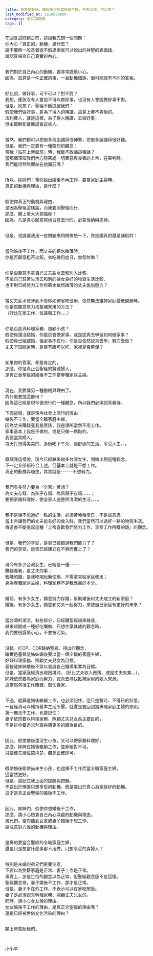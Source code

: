 ```yaml
---
title: 身為基督徒，婚後我只想當家庭主婦，不再工作，可以嗎？
last_modified_at: 1618066800
category: 信仰與婚姻
tags: []
---
```


<p>在回答這問題之前，請讓我先問一個問題：<br/>
你內心『真正的』動機，是什麼？<br/>
請不要照一般基督徒不假思索就可以說出的神聖的表面話，<br/>
請認真檢查自己真實的內心。</p>
<p><br/>
我們對於自己內心的動機，要非常謹慎小心。<br/>
因為，就算是一件正確的事，一旦動機錯誤，很可能就有不同的答案。</p>
<p><br/>
好比說，做好事，可不可以？對不對？<br/>
我想，應該沒有人會說不可以做好事，也沒有人會說做好事不對。<br/>
但是，別忘了，聖經不斷提醒我們：<br/>
假使我們做好事，是為了得人的稱讚，這是上帝不喜悅的。<br/>
法利賽人，就是這樣，為了得人稱讚，去做好事，<br/>
但主耶穌卻嚴厲譴責這些人。</p>
<p><br/>
當然，我們都可以把很多理由講得很神聖，把很多話講得很好聽。<br/>
但是，我們一定要有一種強烈的觀念：<br/>
當我『站在上帝面前』時，我敢不敢講這種話？<br/>
當那個深知我們內心隱密處一切罪惡與良善的上帝，在審判時，<br/>
我們能坦然無懼站在祂面前嗎？</p>
<p><br/>
所以，姊妹們！當你說出婚後不再工作，要當家庭主婦時，<br/>
真正的動機與理由，是什麼？</p>
<p><br/>
假使你真正的動機與理由，<br/>
是因為聖經這樣說，而我要照聖經而行，<br/>
那麼，願上帝大大祝福你！<br/>
因為，凡是真心願意照祂旨意去行的，必蒙悅納與恩待。</p>
<p><br/>
但是，也請讓我用一些問題來稍微檢驗一下，你是講真的還是講假的：</p>
<p><br/>
當你婚後不工作，而丈夫的薪水微薄時，<br/>
你是否願意粗茶淡飯，省吃儉用度日，無怨無悔？</p>
<p><br/>
你是否願意不拿自己丈夫薪水去和別人比較、<br/>
不拿自己貧苦生活去和別的婦女良好的物質生活比較、<br/>
也不對已經努力工作但薪水依然微薄的丈夫施加壓力？</p>
<p><br/>
當丈夫薪水微薄到不管你如何省吃儉用，依然無法維持家庭最低開銷時，<br/>
你是否願意努力找幫補家用的方法？<br/>
（好比在家工作、找兼職工作、、、）</p>
<p><br/>
你是否認真料理家務、照顧小孩？<br/>
假使你還沒結婚，你是否會做家事，或是認真去學習如何做家事？<br/>
假使你已經結婚，但家事不在行，你是否依然認真去學、努力去做？<br/>
丈夫下班回家時，是否有飯可以吃、家裡是否整潔？</p>
<p><br/>
如果你的答案，都是肯定的，<br/>
那麼，你是真正合聖經的賢德婦人，<br/>
是真正合聖經的婚後不工作當專職家庭主婦。</p>
<p><br/>
現在，我要講另一種動機與理由了。<br/>
為什麼要提這部份？<br/>
因為這已經是現今很流行的一種觀念，所以我們必須認真看待。</p>
<p>下面這個，就是現今社會上流行的理由：<br/>
婚後不工作，要當全職家庭主婦，<br/>
因為丈夫賺錢養我是應該，我是理所當然不用工作。<br/>
家事基本上我是不做的，或是只做一點點的。<br/>
我要當貴婦人，<br/>
每天打扮得美美的、逛街喝下午茶、過舒適的生活、享受人生、、。</p>
<p><br/>
原諒我這樣說，現今已經越來越多台灣女生，開始出現這種觀念。<br/>
不一定全部都符合上述，但基本上就是不想工作。<br/>
真正的動機與理由，其實就是------不想努力。</p>
<p><br/>
我們有多努力要為『全家』著想？<br/>
為丈夫存錢、為孩子存錢、為買房子存錢、、、、；<br/>
要把家務料理好，使全家人過整齊清潔的生活、、、。</p>
<p><br/>
我不是說不能過好一點的生活，必須苦哈哈度日，不是這意思。<br/>
當上帝讓我們的丈夫能有好的收入時，我們當然可以過好一點的物質生活。<br/>
傳道書不斷提起這種『上帝喜歡我們努力工作，享受工作所賺的錢』的觀念。</p>
<p><br/>
但是，我們的享受，是否已經超過我們能力了？<br/>
我們的享受，是否已經建立在不勞而獲上了？</p>
<p><br/>
現今有多少台灣女生，已經是一種-----<br/>
賺錢養我，是丈夫的事；<br/>
我賺的錢，是我吃喝玩樂使用，不需拿來給家庭使用；<br/>
身為專職家庭主婦，料理家務不是我應盡的本分。</p>
<p><br/>
婚前，有多少女生，願意努力存錢，幫助婚後和丈夫成立的新家庭？<br/>
婚後，有多少女生，願意和丈夫一起努力，來使自己家庭有更好的未來？</p>
<p><br/>
當台灣的潮流，有些部分，已經離聖經越來越遠，<br/>
越來越變成一種好吃懶做、只想坐享其成的觀念時，<br/>
我們要很謹慎小心，不要被污染。</p>
<p><br/>
沒錯，ICCP、COR歸納聖經，得出的觀念，<br/>
確實是基督徒姊妹婚後要以當一個全職的家庭主婦，<br/>
好好料理家務、照顧丈夫兒女為目標。<br/>
基督徒姊妹婚後不該以發展自己職場事業為目標。<br/>
但是，當家庭經濟出現困境時，（好比丈夫收入微薄、或是丈夫失業、、），<br/>
姊妹依然要為家庭而努力，認真去尋找貼補家用的收入來源。<br/>
這當然包括工作賺錢，幫忙養家。</p>
<p><br/>
不過，就算是婚後繼續工作，也必須記住，這只是暫時、不得已的狀態。<br/>
一旦經濟可以維持基本生活所需，就還是要回到當專職家庭主婦的原則。<br/>
萬一無法不工作，也要記住：<br/>
妻子依然要以料理家務、照顧丈夫兒女為主要目的，<br/>
不是拼命要追求升級與賺更多的錢為目的。</p>
<p><br/>
因此，假使婚後還沒生小孩，又可以把家務料理好，<br/>
那麼，姊妹在婚後繼續工作，並非絕對不可。<br/>
只要優先順位搞清楚，觀念正確即可。</p>
<p><br/>
假使婚後即使尚未生小孩，也選擇不工作而當全職家庭主婦，<br/>
這當然更好。<br/>
但是，請記住我上面的提醒與問題。<br/>
不要出於懶惰只想享受的動機，而是要出於真心為家庭好的動機。<br/>
這才是真正合聖經的婚後不工作。</p>
<p><br/>
因此，姊妹們，假使你想婚後不工作，<br/>
那麼，請小心檢查自己內心深處的動機與理由。<br/>
弟兄們，當你聽到女友或妻子婚後不想工作，<br/>
請注意對方說的動機與理由。</p>
<p><br/>
是真的要當合聖經的全職家庭主婦，<br/>
還是只是想當什麼事都不用做，只想享受的貴婦人？</p>
<p><br/>
特別是未婚的弟兄們更要注意，<br/>
不要以為雙薪家庭是正常、妻子工作是正常。<br/>
事實上，那是世俗的觀念以為正常，但聖經觀念卻不是這樣。<br/>
聖經觀念裡，妻子婚後不工作，那才是正常。<br/>
但是，妻子不在外工作，不表示可以在家吃閒飯。<br/>
妻子是必須認真料理家務、照顧丈夫兒女的。<br/>
同時，請小心女友說的理由。<br/>
女友婚後不工作的理由，是真正合聖經的理由嗎？<br/>
還是已經被世俗文化污染的理由？</p>
<p><br/>
願上帝幫助我們。</p>
<p> </p>
<p>小小羊</p>
